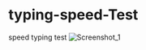 # typing-speed-Test
speed typing test
![Screenshot_1](https://user-images.githubusercontent.com/107166036/234470870-b0c9effa-f1e6-4d8e-8c07-e4c73ced9ad8.png)
